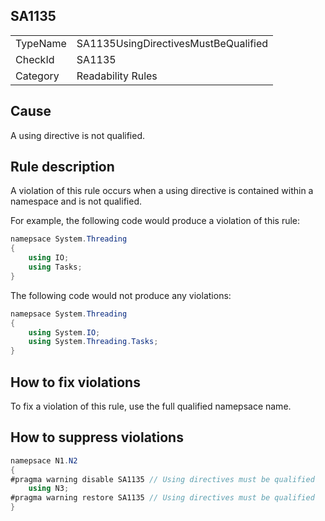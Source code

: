 ## SA1135

<table>
<tr>
  <td>TypeName</td>
  <td>SA1135UsingDirectivesMustBeQualified</td>
</tr>
<tr>
  <td>CheckId</td>
  <td>SA1135</td>
</tr>
<tr>
  <td>Category</td>
  <td>Readability Rules</td>
</tr>
</table>

## Cause

A using directive is not qualified.

## Rule description

 A violation of this rule occurs when a using directive is contained within a namespace and is not qualified.

For example, the following code would produce a violation of this rule:

```csharp
namepsace System.Threading
{
    using IO;
    using Tasks;
}
```

The following code would not produce any violations:

```csharp
namepsace System.Threading
{
    using System.IO;
    using System.Threading.Tasks;
}
```

## How to fix violations

To fix a violation of this rule, use the full qualified namepsace name.

## How to suppress violations

```csharp
namepsace N1.N2
{
#pragma warning disable SA1135 // Using directives must be qualified
    using N3;
#pragma warning restore SA1135 // Using directives must be qualified
}
```
